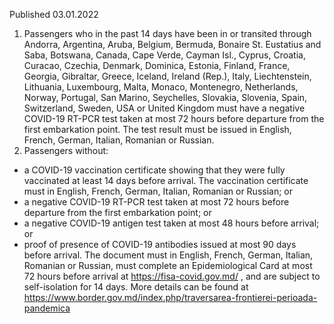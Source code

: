 Published 03.01.2022
1. Passengers who in the past 14 days have been in or transited through Andorra, Argentina, Aruba, Belgium, Bermuda, Bonaire St. Eustatius and Saba, Botswana, Canada, Cape Verde, Cayman Isl., Cyprus, Croatia, Curacao, Czechia, Denmark, Dominica, Estonia, Finland, France, Georgia, Gibraltar, Greece, Iceland, Ireland (Rep.), Italy, Liechtenstein, Lithuania, Luxembourg, Malta, Monaco, Montenegro, Netherlands, Norway, Portugal, San Marino, Seychelles, Slovakia, Slovenia, Spain, Switzerland, Sweden, USA or United Kingdom must have a negative COVID-19 RT-PCR test taken at most 72 hours before departure from the first embarkation point. The test result must be issued in English, French, German, Italian, Romanian or Russian.
2. Passengers without:
- a COVID-19 vaccination certificate showing that they were fully vaccinated at least 14 days before arrival. The vaccination certificate must in English, French, German, Italian, Romanian or Russian; or
- a negative COVID-19 RT-PCR test taken at most 72 hours before departure from the first embarkation point; or
- a negative COVID-19 antigen test taken at most 48 hours before arrival; or
- proof of presence of COVID-19 antibodies issued at most 90 days before arrival. The document must in English, French, German, Italian, Romanian or Russian,
must complete an Epidemiological Card at most 72 hours before arrival at <a href="https://fisa-covid.gov.md/">https://fisa-covid.gov.md/</a> , and are subject to self-isolation for 14 days. More details can be found at <a href="https://www.border.gov.md/index.php/traversarea-frontierei-perioada-pandemica">https://www.border.gov.md/index.php/traversarea-frontierei-perioada-pandemica</a>